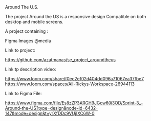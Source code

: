 Around The U.S.

The project Around the US is a responsive design
Compatible on both desktop and mobile screens.

A project containing :

Figma
Images
@media

Link to project:

https://github.com/azatmanas/se_project_aroundtheus

Link tp description video:

https://www.loom.com/share/f0ec2ef02d404dd096a71067ea37fbe7 https://www.loom.com/spaces/All-Rickys-Workspace-26944113

Link to Figma File:

https://www.figma.com/file/Es8zZP3ARGH9JGcw60i3OD/Sprint-3_-Around-the-US?type=design&node-id=6432-147&mode=design&t=yrXfDDc9VUjIXC6W-0
